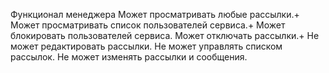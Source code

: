 Функционал менеджера
Может просматривать любые рассылки.+
Может просматривать список пользователей сервиса.+
Может блокировать пользователей сервиса.
Может отключать рассылки.+
Не может редактировать рассылки.
Не может управлять списком рассылок.
Не может изменять рассылки и сообщения.